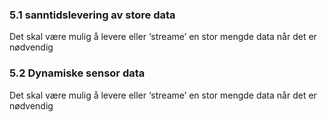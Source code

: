 ### <a name="5.1sanntidslevering">5.1 sanntidslevering av store data</a>
Det skal være mulig å levere eller ‘streame’ en stor mengde data når det er nødvendig

### <a name="5.2dynamiske">5.2 Dynamiske sensor data</a>
Det skal være mulig å levere eller ‘streame’ en stor mengde data når det er nødvendig
